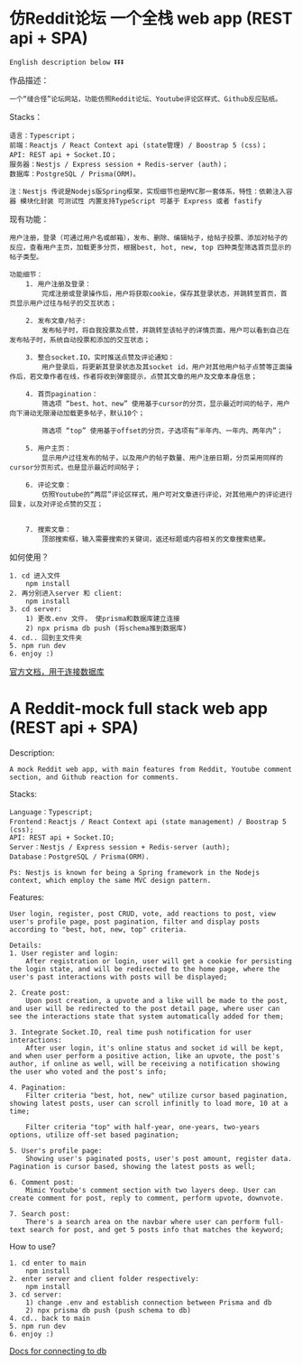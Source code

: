 <h1>仿Reddit论坛 一个全栈 web app (REST api + SPA)</h1>

    English description below ⏬⏬⏬

作品描述：

    一个“缝合怪”论坛网站，功能仿照Reddit论坛、Youtube评论区样式、Github反应贴纸。

Stacks：

    语言：Typescript；
    前端：Reactjs / React Context api (state管理) / Boostrap 5 (css)；
    API: REST api + Socket.IO；
    服务器：Nestjs / Express session + Redis-server (auth)；
    数据库：PostgreSQL / Prisma(ORM)。

    注：Nestjs 传说是Nodejs版Spring框架，实现细节也是MVC那一套体系，特性：依赖注入容器 模块化封装 可测试性 内置支持TypeScript 可基于 Express 或者 fastify

现有功能：

    用户注册，登录（可通过用户名或邮箱），发布、删除、编辑帖子，给帖子投票、添加对帖子的反应，查看用户主页，加载更多分页，根据best, hot, new, top 四种类型筛选首页显示的帖子类型。

    功能细节：
        1. 用户注册及登录：
            完成注册或登录操作后，用户将获取cookie，保存其登录状态，并跳转至首页，首页显示用户过往与帖子的交互状态；

        2. 发布文章/帖子:
            发布帖子时，将自我投票及点赞，并跳转至该帖子的详情页面，用户可以看到自己在发布帖子时，系统自动投票和添加的交互状态；

        3. 整合socket.IO，实时推送点赞及评论通知：
            用户登录后，将更新其登录状态及其socket id，用户对其他用户帖子点赞等正面操作后，若文章作者在线，作者将收到弹窗提示，点赞其文章的用户及文章本身信息；

        4. 首页pagination：
            筛选项 “best、hot、new” 使用基于cursor的分页，显示最近时间的帖子，用户向下滑动无限滑动加载更多帖子，默认10个；

            筛选项 “top” 使用基于offset的分页，子选项有“半年内、一年内、两年内”；

        5. 用户主页：
            显示用户过往发布的帖子，以及用户的帖子数量、用户注册日期，分页采用同样的cursor分页形式，也是显示最近时间帖子；

        6. 评论文章：
            仿照Youtube的“两层”评论区样式，用户可对文章进行评论，对其他用户的评论进行回复，以及对评论点赞的交互；


        7. 搜索文章：
            顶部搜索框，输入需要搜索的关键词，返还标题或内容相关的文章搜索结果。

如何使用？

    1. cd 进入文件
        npm install
    2. 再分别进入server 和 client:
        npm install
    3. cd server:
        1) 更改.env 文件， 使prisma和数据库建立连接
        2) npx prisma db push (将schema推到数据库)
    4. cd.. 回到主文件夹
    5. npm run dev
    6. enjoy :)

<a href="https://www.prisma.io/docs/getting-started/setup-prisma/start-from-scratch/relational-databases/connect-your-database-typescript-postgres">官方文档，用于连接数据库</a>

<h1>A Reddit-mock full stack web app (REST api + SPA)</h1>

Description:

    A mock Reddit web app, with main features from Reddit, Youtube comment section, and Github reaction for comments.

Stacks:

    Language：Typescript;
    Frontend：Reactjs / React Context api (state management) / Boostrap 5 (css);
    API: REST api + Socket.IO;
    Server：Nestjs / Express session + Redis-server (auth);
    Database：PostgreSQL / Prisma(ORM).

    Ps: Nestjs is known for being a Spring framework in the Nodejs context, which employ the same MVC design pattern.

Features:

    User login, register, post CRUD, vote, add reactions to post, view user's profile page, post pagination, filter and display posts according to "best, hot, new, top" criteria.

    Details:
    1. User register and login:
        After registration or login, user will get a cookie for persisting the login state, and will be redirected to the home page, where the user's past interactions with posts will be displayed;

    2. Create post:
        Upon post creation, a upvote and a like will be made to the post, and user will be redirected to the post detail page, where user can see the interactions state that system automatically added for them;

    3. Integrate Socket.IO, real time push notification for user interactions:
        After user login, it's online status and socket id will be kept, and when user perform a positive action, like an upvote, the post's author, if online as well, will be receiving a notification showing the user who voted and the post's info;

    4. Pagination:
        Filter criteria "best, hot, new" utilize cursor based pagination, showing latest posts, user can scroll infinitly to load more, 10 at a time;

        Filter criteria "top" with half-year, one-years, two-years options, utilize off-set based pagination;

    5. User's profile page:
        Showing user's paginated posts, user's post amount, register data. Pagination is cursor based, showing the latest posts as well;

    6. Comment post:
        Mimic Youtube's comment section with two layers deep. User can create comment for post, reply to comment, perform upvote, downvote.

    7. Search post:
        There's a search area on the navbar where user can perform full-text search for post, and get 5 posts info that matches the keyword;

How to use?

    1. cd enter to main
        npm install
    2. enter server and client folder respectively:
        npm install
    3. cd server:
        1) change .env and establish connection between Prisma and db
        2) npx prisma db push (push schema to db)
    4. cd.. back to main
    5. npm run dev
    6. enjoy :)

<a href="https://www.prisma.io/docs/getting-started/setup-prisma/start-from-scratch/relational-databases/connect-your-database-typescript-postgres">Docs for connecting to db</a>
